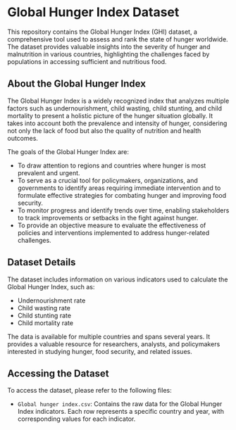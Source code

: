 # Global Hunger Index Dataset

This repository contains the Global Hunger Index (GHI) dataset, a comprehensive tool used to assess and rank the state of hunger worldwide. The dataset provides valuable insights into the severity of hunger and malnutrition in various countries, highlighting the challenges faced by populations in accessing sufficient and nutritious food.

## About the Global Hunger Index

The Global Hunger Index is a widely recognized index that analyzes multiple factors such as undernourishment, child wasting, child stunting, and child mortality to present a holistic picture of the hunger situation globally. It takes into account both the prevalence and intensity of hunger, considering not only the lack of food but also the quality of nutrition and health outcomes.

The goals of the Global Hunger Index are:

- To draw attention to regions and countries where hunger is most prevalent and urgent.
- To serve as a crucial tool for policymakers, organizations, and governments to identify areas requiring immediate intervention and to formulate effective strategies for combating hunger and improving food security.
- To monitor progress and identify trends over time, enabling stakeholders to track improvements or setbacks in the fight against hunger.
- To provide an objective measure to evaluate the effectiveness of policies and interventions implemented to address hunger-related challenges.

## Dataset Details

The dataset includes information on various indicators used to calculate the Global Hunger Index, such as:

- Undernourishment rate
- Child wasting rate
- Child stunting rate
- Child mortality rate

The data is available for multiple countries and spans several years. It provides a valuable resource for researchers, analysts, and policymakers interested in studying hunger, food security, and related issues.

## Accessing the Dataset

To access the dataset, please refer to the following files:

- `Global hunger index.csv`: Contains the raw data for the Global Hunger Index indicators. Each row represents a specific country and year, with corresponding values for each indicator.
